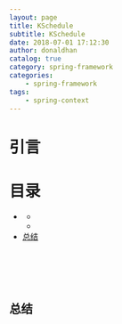 ```yaml
---
layout: page
title: KSchedule
subtitle: KSchedule
date: 2018-07-01 17:12:30
author: donaldhan
catalog: true
category: spring-framework
categories:
    - spring-framework
tags:
    - spring-context
---
```


# 引言



# 目录
* [](#)
    * [](#)
    * [](#)
* [总结](#总结)

##



```java
```


###

```java
```


###

```java
```


## 总结
